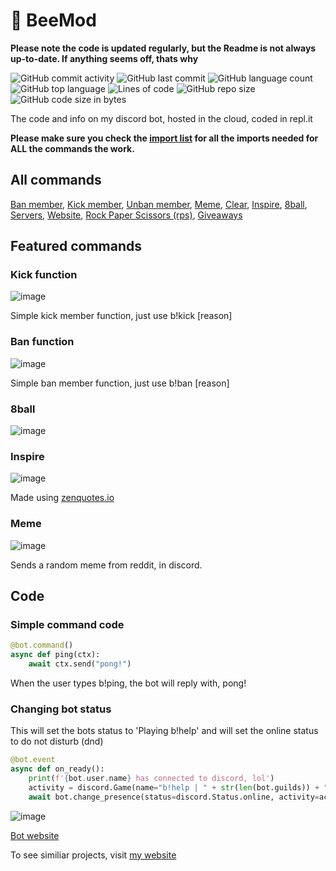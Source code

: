 # 🐝 BeeMod
  **Please note the code is updated regularly, but the Readme is not always up-to-date. If anything seems off, thats why**
  
![GitHub commit activity](https://img.shields.io/github/commit-activity/w/Skelly1301/BeeMod)
![GitHub last commit](https://img.shields.io/github/last-commit/Skelly1301/BeeMod)
![GitHub language count](https://img.shields.io/github/languages/count/Skelly1301/BeeMod)
![GitHub top language](https://img.shields.io/github/languages/top/Skelly1301/BeeMod)
![Lines of code](https://img.shields.io/tokei/lines/github/skelly1301/beemod)
![GitHub repo size](https://img.shields.io/github/repo-size/skelly1301/beemod)
![GitHub code size in bytes](https://img.shields.io/github/languages/code-size/skelly1301/beemod)

The code and info on my discord bot, hosted in the cloud, coded in repl.it

**Please make sure you check the [import list](https://github.com/Skelly1301/BeeMod/blob/main/files/imports/import%20list.py) for all the imports needed for ALL the commands the work.**

## All commands
[Ban member](https://github.com/Skelly1301/BeeMod/blob/main/commands/moderation/ban%20member.py), [Kick member](https://github.com/Skelly1301/BeeMod/blob/main/commands/moderation/kick%20member.py), [Unban member](https://github.com/Skelly1301/BeeMod/blob/main/commands/moderation/unban%20member.py), [Meme](https://github.com/Skelly1301/BeeMod/blob/main/commands/fun/meme.py), [Clear](https://github.com/Skelly1301/BeeMod/blob/main/commands/moderation/clear.py), [Inspire](https://github.com/Skelly1301/BeeMod/blob/main/commands/fun/8ball.py), [8ball](https://github.com/Skelly1301/BeeMod/blob/main/commands/fun/8ball.py), [Servers](https://github.com/Skelly1301/BeeMod/blob/main/commands/info/servers.py), [Website](https://github.com/Skelly1301/BeeMod/blob/main/commands/info/website.py), [Rock Paper Scissors (rps)](https://github.com/Skelly1301/BeeMod/blob/main/commands/fun/rps.py), [Giveaways](https://github.com/Skelly1301/BeeMod/blob/main/commands/utilities/giveaway.py)
## Featured commands
### Kick function
![image](https://user-images.githubusercontent.com/88248957/149184158-5189fec1-bfd7-401b-b079-cd0284f7e411.png)

Simple kick member function, just use b!kick <member> [reason]

### Ban function
![image](https://user-images.githubusercontent.com/88248957/149184813-370674a0-595a-45e2-bc88-c74307e42e37.png)

Simple ban member function, just use b!ban <member> [reason]

### 8ball
![image](https://user-images.githubusercontent.com/88248957/150986907-a96a83cf-0acd-4de7-862c-a17b3caa83b3.png)

### Inspire
![image](https://user-images.githubusercontent.com/88248957/150987015-762ef3aa-3a27-4eaf-946d-bdfda85120e2.png)

  Made using [zenquotes.io](https://zenquotes.io)

### Meme
![image](https://user-images.githubusercontent.com/88248957/151582479-8befa569-f42b-48b8-8dba-f400d0a8cdfe.png)

  Sends a random meme from reddit, in discord.
  
## Code
### Simple command code
```python
@bot.command()
async def ping(ctx):
    await ctx.send("pong!")
```
When the user types b!ping, the bot will reply with, pong!
  
### Changing bot status
This will set the bots status to 'Playing b!help' and will set the online status to do not disturb (dnd)
```python
@bot.event
async def on_ready():
    print(f'{bot.user.name} has connected to discord, lol')
    activity = discord.Game(name="b!help | " + str(len(bot.guilds)) + " servers!")
    await bot.change_presence(status=discord.Status.online, activity=activity)
```
![image](https://user-images.githubusercontent.com/88248957/150197391-1b3c39d6-2634-42c8-a542-c1b1e1a9e10f.png)

[Bot website](https://beemodweb.skellyy.repl.co)
  
To see similiar projects, visit [my website](https://skellyy.repl.co)
